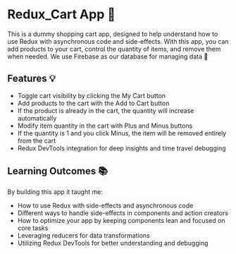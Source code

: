 # Redux_Cart App 🛒
This is a dummy shopping cart app, designed to help understand how to use Redux with asynchronous code and side-effects. With this app, you can add products to your cart, control the quantity of items, and remove them when needed. We use Firebase as our database for managing data 🚀
## Features 💡
- Toggle cart visibility by clicking the My Cart button
- Add products to the cart with the Add to Cart button
- If the product is already in the cart, the quantity will increase automatically
- Modify item quantity in the cart with Plus and Minus buttons
- If the quantity is 1 and you click Minus, the item will be removed entirely from the cart
- Redux DevTools integration for deep insights and time travel debugging

## Learning Outcomes 📚

By building this app it taught me: 
- How to use Redux with side-effects and asynchronous code
- Different ways to handle side-effects in components and action creators
- How to optimize your app by keeping components lean and focused on core tasks
- Leveraging reducers for data transformations
- Utilizing Redux DevTools for better understanding and debugging


